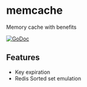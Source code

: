 # memcache
Memory cache with benefits

[![GoDoc](https://godoc.org/github.com/tb0hdan/memcache?status.svg)](https://godoc.org/github.com/tb0hdan/memcache)

## Features

- Key expiration
- Redis Sorted set emulation
